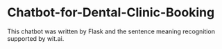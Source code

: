# Chatbot-for-Dental-Clinic-Booking
This chatbot was written by Flask and the sentence meaning recognition supported by wit.ai.
